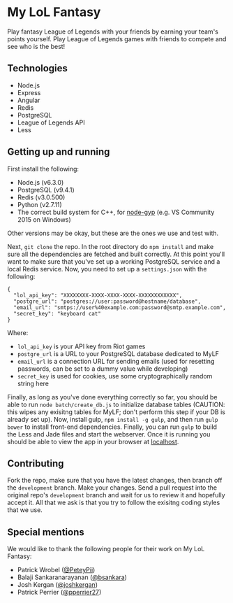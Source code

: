 My LoL Fantasy
==============
Play fantasy League of Legends with your friends by earning your team's points yourself. Play League of Legends games with friends to compete and see who is the best!

Technologies
------------
- Node.js
- Express
- Angular
- Redis
- PostgreSQL
- League of Legends API
- Less

Getting up and running
----------------------
First install the following:
- Node.js (v6.3.0)
- PostgreSQL (v9.4.1)
- Redis (v3.0.500)
- Python (v2.7.11)
- The correct build system for C++, for [node-gyp](https://github.com/TooTallNate/node-gyp) (e.g. VS Community 2015 on Windows)

Other versions may be okay, but these are the ones we use and test with.

Next, `git clone` the repo. In the root directory do `npm install` and make sure all the dependencies are fetched and built correctly. At this point
you'll want to make sure that you've set up a working PostgreSQL service and a local Redis service. Now, you need to set up a `settings.json`
with the following:

```
{
  "lol_api_key": "XXXXXXXX-XXXX-XXXX-XXXX-XXXXXXXXXXXX",
  "postgre_url": "postgres://user:password@hostname/database",
  "email_url": "smtps://user%40example.com:password@smtp.example.com",
  "secret_key": "keyboard cat"
}
```

Where:
- `lol_api_key` is your API key from Riot games
- `postgre_url` is a URL to your PostgreSQL database dedicated to MyLF
- `email_url` is a connection URL for sending emails (used for resetting passwords, can be set to a dummy value while developing)
- `secret_key` is used for cookies, use some cryptographically random string here

Finally, as long as you've done everything correctly so far, you should be able to run `node batch/create_db.js` to initialize database tables (CAUTION:
this wipes any exisitng tables for MyLF; don't perform this  step if your DB is already set up). Now, install gulp, `npm install -g gulp`, and then
run `gulp bower` to install front-end dependencies. Finally, you can run `gulp` to build the Less and Jade files and start the webserver. Once it is running
you should be able to view the app in your browser at [localhost](http://localhost/).

Contributing
------------
Fork the repo, make sure that you have the latest changes, then branch off the `development` branch. Make your changes. Send a pull request
into the original repo's `development` branch and wait for us to review it and hopefully accept it. All that we ask is that you try to follow
the exisitng coding styles that we use.

Special mentions
----------------
We would like to thank the following people for their work on My LoL Fantasy:
- Patrick Wrobel ([@PeteyPii](https://github.com/PeteyPii))
- Balaji Sankaranarayanan ([@bsankara](https://github.com/bsankara))
- Josh Kergan ([@joshkergan](https://github.com/joshkergan))
- Patrick Perrier ([@pperrier27](https://github.com/pperrier27))
